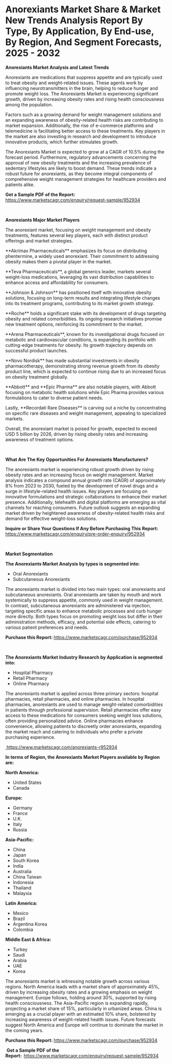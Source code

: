 <p><h1>Anorexiants Market Share & Market New Trends Analysis Report By Type, By Application, By End-use, By Region, And Segment Forecasts, 2025 - 2032</h1></p><p><strong>Anorexiants Market Analysis and Latest Trends</strong></p>
<p><p>Anorexiants are medications that suppress appetite and are typically used to treat obesity and weight-related issues. These agents work by influencing neurotransmitters in the brain, helping to reduce hunger and promote weight loss. The Anorexiants Market is experiencing significant growth, driven by increasing obesity rates and rising health consciousness among the population. </p><p>Factors such as a growing demand for weight management solutions and an expanding awareness of obesity-related health risks are contributing to market expansion. Additionally, the rise of e-commerce platforms and telemedicine is facilitating better access to these treatments. Key players in the market are also investing in research and development to introduce innovative products, which further stimulates growth.</p><p>The Anorexiants Market is expected to grow at a CAGR of 10.5% during the forecast period. Furthermore, regulatory advancements concerning the approval of new obesity treatments and the increasing prevalence of sedentary lifestyles are likely to boost demand. These trends indicate a robust future for anorexiants, as they become integral components of comprehensive weight management strategies for healthcare providers and patients alike.</p></p>
<p><strong>Get a Sample PDF of the Report:&nbsp;</strong> <a href="https://www.marketscagr.com/enquiry/request-sample/952934?utm_campaign=3206&utm_medium=2&utm_source=Github&utm_content=ia&utm_term=17042025&utm_id=anorexiants">https://www.marketscagr.com/enquiry/request-sample/952934</a></p>
<p>&nbsp;</p>
<p><strong>Anorexiants Major Market Players</strong></p>
<p><p>The anorexiant market, focusing on weight management and obesity treatments, features several key players, each with distinct product offerings and market strategies. </p><p>**Akrimax Pharmaceuticals** emphasizes its focus on distributing phentermine, a widely used anorexiant. Their commitment to addressing obesity makes them a pivotal player in the market. </p><p>**Teva Pharmaceuticals**, a global generics leader, markets several weight-loss medications, leveraging its vast distribution capabilities to enhance access and affordability for consumers. </p><p>**Johnson & Johnson** has positioned itself with innovative obesity solutions, focusing on long-term results and integrating lifestyle changes into its treatment programs, contributing to its market growth strategy.</p><p>**Roche** holds a significant stake with its development of drugs targeting obesity and related comorbidities. Its ongoing research initiatives promise new treatment options, reinforcing its commitment to the market.</p><p>**Arena Pharmaceuticals**, known for its investigational drugs focused on metabolic and cardiovascular conditions, is expanding its portfolio with cutting-edge treatments for obesity. Its growth trajectory depends on successful product launches.</p><p>**Novo Nordisk** has made substantial investments in obesity pharmacotherapy, demonstrating strong revenue growth from its obesity product line, which is expected to continue rising due to an increased focus on obesity treatment globally.</p><p>**Abbott** and **Epic Pharma** are also notable players, with Abbott focusing on metabolic health solutions while Epic Pharma provides various formulations to cater to diverse patient needs.</p><p>Lastly, **Recordati Rare Diseases** is carving out a niche by concentrating on specific rare diseases and weight management, appealing to specialized markets.</p><p>Overall, the anorexiant market is poised for growth, expected to exceed USD 5 billion by 2026, driven by rising obesity rates and increasing awareness of treatment options. </p></p>
<p>&nbsp;</p>
<p><strong>What Are The Key Opportunities For Anorexiants Manufacturers?</strong></p>
<p><p>The anorexiants market is experiencing robust growth driven by rising obesity rates and an increasing focus on weight management. Market analysis indicates a compound annual growth rate (CAGR) of approximately 8% from 2023 to 2030, fueled by the development of novel drugs and a surge in lifestyle-related health issues. Key players are focusing on innovative formulations and strategic collaborations to enhance their market presence. Additionally, telehealth and digital platforms are emerging as vital channels for reaching consumers. Future outlook suggests an expanding market driven by heightened awareness of obesity-related health risks and demand for effective weight-loss solutions.</p></p>
<p><strong>Inquire or Share Your Questions If Any Before Purchasing This Report:</strong> <a href="https://www.marketscagr.com/enquiry/pre-order-enquiry/952934?utm_campaign=3206&utm_medium=2&utm_source=Github&utm_content=ia&utm_term=17042025&utm_id=anorexiants">https://www.marketscagr.com/enquiry/pre-order-enquiry/952934</a></p>
<p>&nbsp;</p>
<p><strong>Market Segmentation</strong></p>
<p><strong>The Anorexiants Market Analysis by types is segmented into:</strong></p>
<p><ul><li>Oral Anorexiants</li><li>Subcutaneous Anorexiants</li></ul></p>
<p><p>The anorexiants market is divided into two main types: oral anorexiants and subcutaneous anorexiants. Oral anorexiants are taken by mouth and work systemically to suppress appetite, commonly used in weight management. In contrast, subcutaneous anorexiants are administered via injection, targeting specific areas to enhance metabolic processes and curb hunger more directly. Both types focus on promoting weight loss but differ in their administration methods, efficacy, and potential side effects, catering to various patient preferences and needs.</p></p>
<p><strong>Purchase this Report:&nbsp;</strong><a href="https://www.marketscagr.com/purchase/952934?utm_campaign=3206&utm_medium=2&utm_source=Github&utm_content=ia&utm_term=17042025&utm_id=anorexiants">https://www.marketscagr.com/purchase/952934</a></p>
<p>&nbsp;</p>
<p><strong>The Anorexiants Market Industry Research by Application is segmented into:</strong></p>
<p><ul><li>Hospital Pharmacy</li><li>Retail Pharmacy</li><li>Online Pharmacy</li></ul></p>
<p><p>The anorexiants market is applied across three primary sectors: hospital pharmacies, retail pharmacies, and online pharmacies. In hospital pharmacies, anorexiants are used to manage weight-related comorbidities in patients through professional supervision. Retail pharmacies offer easy access to these medications for consumers seeking weight loss solutions, often providing personalized advice. Online pharmacies enhance convenience, allowing patients to discreetly order anorexiants, expanding the market reach and catering to individuals who prefer a private purchasing experience.</p></p>
<p><a href="https://www.marketscagr.com/anorexiants-r952934?utm_campaign=3206&utm_medium=2&utm_source=Github&utm_content=ia&utm_term=17042025&utm_id=anorexiants">&nbsp;https://www.marketscagr.com/anorexiants-r952934</a></p>
<p><strong>In terms of Region, the Anorexiants Market Players available by Region are:</strong></p>
<p>
    <p> <strong> North America: </strong>
        <ul>
            <li>United States</li>
            <li>Canada</li>
        </ul>
        </p> 
    <p> <strong> Europe: </strong>
        <ul>
            <li>Germany</li>
            <li>France</li>
            <li>U.K.</li>
            <li>Italy</li>
            <li>Russia</li>
        </ul>
        </p> 
    <p> <strong> Asia-Pacific: </strong>
        <ul>
            <li>China</li>
            <li>Japan</li>
            <li>South Korea</li>
            <li>India</li>
            <li>Australia</li>
            <li>China Taiwan</li>
            <li>Indonesia</li>
            <li>Thailand</li>
            <li>Malaysia</li>
        </ul>
        </p> 
    <p> <strong> Latin America: </strong>
        <ul>
            <li>Mexico</li>
            <li>Brazil</li>
            <li>Argentina Korea</li>
            <li>Colombia</li>
        </ul>
        </p> 
    <p> <strong> Middle East & Africa: </strong>
        <ul>
            <li>Turkey</li>
            <li>Saudi</li>
            <li>Arabia</li>
            <li>UAE</li>
            <li>Korea</li>
        </ul>
    </p>
    </p>
<p><p>The anorexiants market is witnessing notable growth across various regions. North America leads with a market share of approximately 45%, driven by increasing obesity rates and a growing emphasis on weight management. Europe follows, holding around 30%, supported by rising health consciousness. The Asia-Pacific region is expanding rapidly, projecting a market share of 15%, particularly in urbanized areas. China is emerging as a crucial player with an estimated 10% share, bolstered by increasing awareness of weight-related health issues. Future forecasts suggest North America and Europe will continue to dominate the market in the coming years.</p></p>
<p><strong>Purchase this Report: </strong><a href="https://www.marketscagr.com/purchase/952934?utm_campaign=3206&utm_medium=2&utm_source=Github&utm_content=ia&utm_term=17042025&utm_id=anorexiants">https://www.marketscagr.com/purchase/952934</a></p>
<p>&nbsp;<strong>Get a Sample PDF of the Report:&nbsp;&nbsp;</strong><a href="https://www.marketscagr.com/enquiry/request-sample/952934?utm_campaign=3206&utm_medium=2&utm_source=Github&utm_content=ia&utm_term=17042025&utm_id=anorexiants">https://www.marketscagr.com/enquiry/request-sample/952934</a></p>
<p><strong></strong></p>
<p><p></p><p></p><p></p></p>